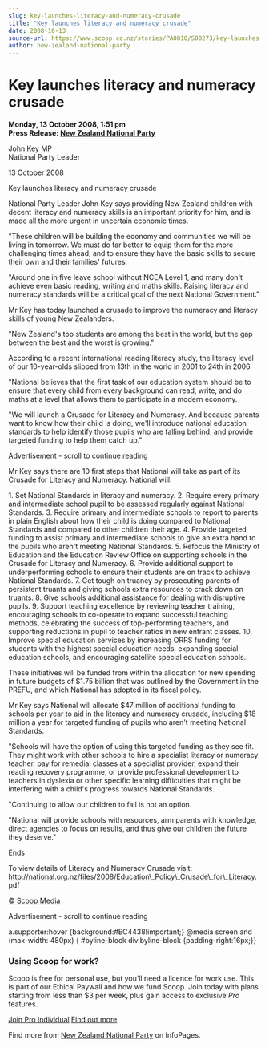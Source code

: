 ```yaml
---
slug: key-launches-literacy-and-numeracy-crusade
title: "Key launches literacy and numeracy crusade"
date: 2008-10-13
source-url: https://www.scoop.co.nz/stories/PA0810/S00273/key-launches-literacy-and-numeracy-crusade.htm
author: new-zealand-national-party
---
```

Key launches literacy and numeracy crusade
==========================================

**Monday, 13 October 2008, 1:51 pm**  
**Press Release: [New Zealand National Party](https://info.scoop.co.nz/New_Zealand_National_Party)**

John Key MP  
National Party Leader

13 October 2008

Key launches literacy and numeracy crusade

National Party Leader John Key says providing New Zealand children with decent literacy and numeracy skills is an important priority for him, and is made all the more urgent in uncertain economic times.

"These children will be building the economy and communities we will be living in tomorrow. We must do far better to equip them for the more challenging times ahead, and to ensure they have the basic skills to secure their own and their families' futures.

"Around one in five leave school without NCEA Level 1, and many don't achieve even basic reading, writing and maths skills. Raising literacy and numeracy standards will be a critical goal of the next National Government."

Mr Key has today launched a crusade to improve the numeracy and literacy skills of young New Zealanders.

"New Zealand's top students are among the best in the world, but the gap between the best and the worst is growing."

According to a recent international reading literacy study, the literacy level of our 10-year-olds slipped from 13th in the world in 2001 to 24th in 2006.

"National believes that the first task of our education system should be to ensure that every child from every background can read, write, and do maths at a level that allows them to participate in a modern economy.

"We will launch a Crusade for Literacy and Numeracy. And because parents want to know how their child is doing, we'll introduce national education standards to help identify those pupils who are falling behind, and provide targeted funding to help them catch up."

Advertisement - scroll to continue reading





Mr Key says there are 10 first steps that National will take as part of its Crusade for Literacy and Numeracy. National will:

1\. Set National Standards in literacy and numeracy. 2. Require every primary and intermediate school pupil to be assessed regularly against National Standards. 3. Require primary and intermediate schools to report to parents in plain English about how their child is doing compared to National Standards and compared to other children their age. 4. Provide targeted funding to assist primary and intermediate schools to give an extra hand to the pupils who aren't meeting National Standards. 5. Refocus the Ministry of Education and the Education Review Office on supporting schools in the Crusade for Literacy and Numeracy. 6. Provide additional support to underperforming schools to ensure their students are on track to achieve National Standards. 7. Get tough on truancy by prosecuting parents of persistent truants and giving schools extra resources to crack down on truants. 8. Give schools additional assistance for dealing with disruptive pupils. 9. Support teaching excellence by reviewing teacher training, encouraging schools to co-operate to expand successful teaching methods, celebrating the success of top-performing teachers, and supporting reductions in pupil to teacher ratios in new entrant classes. 10. Improve special education services by increasing ORRS funding for students with the highest special education needs, expanding special education schools, and encouraging satellite special education schools.

These initiatives will be funded from within the allocation for new spending in future budgets of $1.75 billion that was outlined by the Government in the PREFU, and which National has adopted in its fiscal policy.

Mr Key says National will allocate $47 million of additional funding to schools per year to aid in the literacy and numeracy crusade, including $18 million a year for targeted funding of pupils who aren't meeting National Standards.

"Schools will have the option of using this targeted funding as they see fit. They might work with other schools to hire a specialist literacy or numeracy teacher, pay for remedial classes at a specialist provider, expand their reading recovery programme, or provide professional development to teachers in dyslexia or other specific learning difficulties that might be interfering with a child's progress towards National Standards.

"Continuing to allow our children to fail is not an option.

"National will provide schools with resources, arm parents with knowledge, direct agencies to focus on results, and thus give our children the future they deserve."

Ends

To view details of Literacy and Numeracy Crusade visit: http://national.org.nz/files/2008/Education\_Policy\_Crusade\_for\_Literacy. pdf

  

[© Scoop Media](http://www.scoop.co.nz/about/terms.html)  

Advertisement - scroll to continue reading



a.supporter:hover {background:#EC4438!important;} @media screen and (max-width: 480px) { #byline-block div.byline-block {padding-right:16px;}}

### Using Scoop for work?

Scoop is free for personal use, but you’ll need a licence for work use. This is part of our Ethical Paywall and how we fund Scoop. Join today with plans starting from less than $3 per week, plus gain access to exclusive _Pro_ features.  
  
[Join Pro Individual](https://pro.scoop.co.nz/Individual/?from=ProIn24) [Find out more](https://pro.scoop.co.nz/using-scoop-for-work/?from=ProIn24)

Find more from [New Zealand National Party](https://info.scoop.co.nz/New_Zealand_National_Party) on InfoPages.